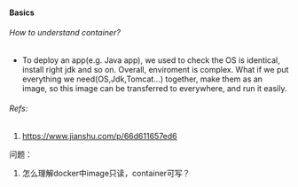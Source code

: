 #### Basics

###### How to understand container?

- To deploy an app(e.g. Java app), we used to check the OS is identical, install right jdk and so on. Overall, enviroment is complex. What if we put everything we need(OS,Jdk,Tomcat...) together, make them as an image, so this image can be transferred to everywhere, and run it easily.

###### Refs:

1. https://www.jianshu.com/p/66d611657ed6



问题：

1. 怎么理解docker中image只读，container可写？